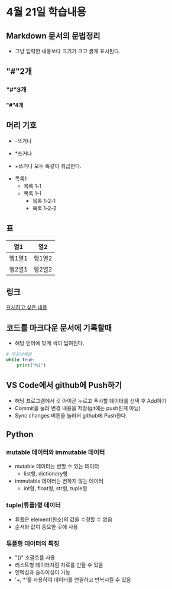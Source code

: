 # 4월 21일 학습내용

## Markdown 문서의 문법정리
- 그냥 입력한 내용보다 크기가 크고 굵게 표시된다.
## "#"2개
### "#"3개
#### "#"4개
## 머리 기호
- -쓰거나
* *쓰거나
+ +쓰거나 모두 똑같이 취급한다.
 
- 목록1
    * 목록 1-1
    + 목록 1-1
        - 목록 1-2-1
        * 목록 1-2-2
## 표 
열1 | 열2 
----|---- 
행1열1|행1열2
행2열1|헹2열2

## 링크
[표시하고 싶은 내용](링크(리포지토리내의이름,URL))

## 코드를 마크다운 문서에 기록할때
- 해당 언어에 맞게 색이 입혀진다.
```python
# 무한반복문
while True:
    print("hi") 
```

## VS Code에서 github에 Push하기
- 해당 프로그램에서 깃 아이콘 누르고 푸시할 데이터를 선택 후 Add하기
- Commit을 눌러 변경 내용을 저장(git에는 push된게 아님)
- Sync changes 버튼을 눌러서 github에 Push한다.

## Python

### mutable 데이터와 immutable 데이터
- mutable 데이터는 변할 수 있는 데이터
    - list형, dictionary형
- immutable 데이터는 변하지 않는 데이터
    - int형, float형, str형, tuple형

### tuple(튜플)형 데이터
- 튜플은 element(원소)의 값을 수정할 수 없음
- 순서와 값이 중요한 곳에 사용
  
### 튜플형 데이터의 특징
- "()" 소괄호를 사용
- 리스트형 데이터처럼 자료를 만들 수 있음
- 인덱싱과 슬라이싱이 가능
- '+, *'를 사용하여 데이터를 연결하고 반복시킬 수 있음
